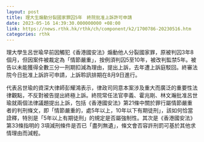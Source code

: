 ```yaml
---
layout: post
title: 理大生煽動分裂國家罪囚5年　終院批准上訴許可申請
date: 2023-05-16 14:39:30.000000000 +08:00
link: https://news.rthk.hk/rthk/ch/component/k2/1700786-20230516.htm
categories: rthk
---
```


理大學生呂世瑜早前因觸犯《香港國安法》煽動他人分裂國家罪，原被判囚3年8個月，但因案件被裁定為「情節嚴重」，按例須判囚5至10年，被改判監禁5年。被告以未能獲得全數三分一刑期扣減為理由，提出上訴，去年遭上訴庭駁回。終審法院今日批准上訴許可申請，上訴聆訊排期在8月9日進行。

代表呂世瑜的資深大律師彭耀鴻表示，律政司同意本案涉及重大而廣泛的重要性法律觀點，不反對被告提出終極上訴。終院常任法官李義、霍兆剛、林文瀚批准呂世瑜就兩個法律議題提出上訴，包括《香港國安法》第21條中關於罪行屬情節嚴重者的判刑條文，即「情節嚴重的，處5年以上，10年以下有期徒刑」，該如何恰當詮釋，特別是「5年以上有期徒刑」的規定是否屬強制性。其次是《香港國安法》第33條指明的 3項減刑條件是否已「盡列無遺」，條文會否容許刑罰可基於其他求情理由而減輕。
